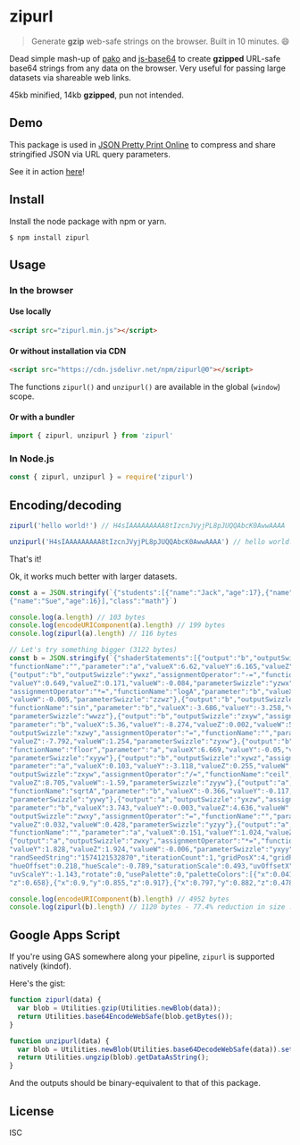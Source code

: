 # zipurl

> Generate **gzip** web-safe strings on the browser. Built in 10 minutes. :smile:

Dead simple mash-up of [pako](https://github.com/nodeca/pako) and [js-base64](https://github.com/dankogai/js-base64) to
create **gzipped** URL-safe base64 strings from any data on the browser. Very useful for passing large datasets via
shareable web links.

45kb minified, 14kb **gzipped**, pun not intended.

## Demo

This package is used in [JSON Pretty Print Online](https://zerodevx.github.io/json-pretty-print/) to compress and share
stringified JSON via URL query parameters.

See it in action [here](https://zerodevx.github.io/json-pretty-print/?data=H4sIAAAAAAAAA7WaXXOkNhaG7_MrtK692FQaAgIE8tU4tmfjxJ7MepykUklqS4Do1g4NHT5sd1L73_foC2g3bXs83krF0wLpICHpOe854tcvEPoL_kfo6N8iPzpGR8SLKWFBESakIJnvJYkfZn4YHS10NVHl_B4qeqa87E27mMShz1InS7PQCUmWOkkUJg4hHityFjCSpoON9iTrxC2Hdl3Tc3M1ZSWrMnnx6O94QXDiJtS22Iis6xt1b9V1m-Ovv96ULOOrusxd0X0d4PsA27psKesFoSnyLT-ty7qRbdOmvqtsvYqtlcHLuqkY-lDWbLi15DBK1aLga1Zyez2r1xtWbeWN9z9c31ycntg7UE2U8noprbXS2JtN3XQiYy60Gsaxqiv10K989A_qh1-i0KMOjnAy9D7PG962so4fxOikgr6d1n3TLdB5Kf5kt6Is-QK943foit-LrF4g6sX-0Dyt-042Pu9QLofNEavEGq3ZEgyxUvzRM9SKqkObphY5hx9rISuIHG1YIxi8ZsR7aIu4vMxysRGtyES1dNHJmnfTK6jol9ACQX85-qMXKOctb3qwCYXWRdd80_CVepeiQ1lfbpjtlO6PNCdtqkfVRQFWGRJNLyvUZQmN-rJk66xGonJ_a34bJqjhS9F2vOFq7WHPJ44XOV5w4yXHPj3GEXLgl-fZ-iXrRNfn8tXD2nSjIMTUt_fqamlvJp4bJ4TG5lbHlnImflUl9djJgIxtuZJkL8diBlPUr8eyHspYZvmkbr1e13k9qSxn40iVfje9KBoBj5x25C_zr9xL-bgZd5b1DUtFt2LobVlv8yNz_7-LAxb8GQuXNXSboZ9XouNPGsBzBmA_MzlN6BtYaCXfDlZ2xrdsOO9gOckm3_KyhCU92ZN_Q7_UPVqxW44o6quGsxytYcXBNm9dO78Fu61hSvjbphdq-bPNplSdVh2eR1zBo4BgwlOeQgGzh4izC8QizkvDIgtI4NACOBcmReSwNA6cOPPSPCe0oJjMIK5gZTvHuGARhoE77vwXMM728EnG_SSfCrMwh7iDgLs8ub748WqPcLfSVsoV4EpARr8-TLgQS8IRJ0jCYI5wfoROyhRMNyVH1zXLF-g7lvXrlC3Q-543XY2uFeN8j5A9xsEq4Wt0yyUoFNrEBkCRiVzkEkIKc2pvGvZM7ilkAXn0XkWcDexy0akGFSBM_7Fg4m03_r7nTQa7oxN1hUroUQNW9LMUzFr5EAtUF11sWrjP-o4PlXeYJ01b1KkK8Fg7Ii76FhghCW2rtKqfJ6aCQaodyrRnA9L1C6izjPGMQdt3dQuuN7cENxhCHV-D1xq4Di_WRVeaxPxev43JS9RG9ainboFNh6aA5qJzeW3wKvKP5L4Z2s7QwWPBlc56ANMX3QRek5rup5yBjx0fnEF8HITHHj3sDLAbhDSi0YwrcGjgejQmyQFfYKZnJLd-d2OZT1yCkPM_FqfAlwN7WPEV8P9dvUXfsqaB-ejq6kX8Py2ZgNl4z16I_7clX8vl8DPQonk2-kdUTcjve6-Lfs7jnLEgoRxHOY3zh-jHD9CfxHHggx52siLznBBj7qSpzx3ix3maFoz7RTSD_gPqNlh41Aeh8Rnktyt2h_xlzx-C_7K-480WFOR6I5fBs-F_8uHmx-uLOXkr7WXa3JsNePceCHPQASTY_xJFIHEDL_JnHAAFpXYjN73VuBfNnai0vP2ONy3fSnk78R0W_WdWaXI2CMtR0g4_JDB2RJtSphaV2n8YzoDolQ4D8D-9mdVVy0EzG49hoAY4kyXlYCymDQZNSd2yWlc_QNfOB8hNa3LLOQNKC8TKYNr6hH23I_2Tobpm6-BfFCsrwQC-H_SjJ4S2nYYLgx3bUrmpdgQ89FldUiN00Q8G7GZ0le0JB2g_ymXsSZHu-zdedIzxsRce5nLsuzQMYOLnwIxBNWGPEhvhPSTzjpyWccZYtK9qKsBhgrOOwzqe53M1bBt1Q475NfgMU7IsOWwidNJUsNFfptA5y1boJ3DJsNhfJtG3FVg47asK-rNi609Q6FOwvBDVKavgvydYndNIanXOCpLk_kRiG1bbNWJZzTgpYo9wJwhi4oR5gh1Ki8AJ0zyJIi-Nw5g9n9X-AnuRi-PPYLVNlTzFanC03RZ90zdV-wmJiIuz83_-sMfpjbSVSlNvgITL-rBEpxEQmmAHe8lcEiKKI9ARVVZnH9GHTq6DBToBf55zbjj9S918BEr7sbdH6fdWfhoEap6YQj7iTYX8LrrUGBmyCBZMokJKF5m_Wb8ROQMIDhoTFptRrmq_gzTOd6kG__Y2K3Ey4aCinGnaihHC77SS7wY6g_o1zHxcelLHi-FV3vge8O0Ye4_kIRLiEprQmM4xLqIuhVkZIrzHGCcmgJo6iMnVflI7n7_-emg7XTFwjqesuZ3Ivk_B2tlWpwz-w0A_vghrsIk-gohs6vpj-2ykTfbfhGfk-TiDxczuYG8026fkZx4QkgVB5McBjTLvIdKsZ7NIi_OcFTEBmhVJ7IQsBqRhQh1KAhrmBQ2jmM4g7VDmAS9I7LkR_gymzWUe5Cvdyzx8zyoOEQD_OMO0A0Q7PX93c3F6vse0j2DqTlp6I92dyPhhqCnZSX0nID6egRoJMTrjrAEyVFZ5vq2bFDRTfQdYu8jZChZEGCT7TLtQ6UmtrLQGmgDJoMTKNw2cn7jRl1Iq6WwrsM-G3GPj27rsN_CDm0oD_vJB0I7ReGtCYmAjSOAhR6AAOQAUwGWQqTWttquzB1cqA6sAqFSgzojcZ3zTcSC2MFQeGGvlniKjRrghttSlbEw16HzMTq6lm-ho5QNA5trEwaTimB9RUvdx0kaOFzqY3vj4GFNA7GHShoEbxoBmm9WdgjbGrhdiEhzK-A4v5HB690H2Vw1_UttO73jJvqkJh18p53tW98uStehdzcsXkRdIuGTomlUw25vVi9D7PetWEGnBrr8W9fPhO3Jiwt74_8DePMQsioqEp4SlBU0estdG1pa92M95SnHm5HmKndBjvkOTkDhZ5kUkIrGfRMknsDdY-J7vks-J_e1afTLrC7qNb9HNtv2EyP-DpO_1xekefVfSWCdtvWklfxuRHQ77Y6JFZYDJXNgfxRid33N5MmA15RWgGFZEC5gDgdmIP-uKAYETuk_gd4BR_jCuN0DWzFKBsEkcmhvmwEmp0DHks1G7Cm8VBe8tGXdCbQtrI111K3niZZTrqblvQ2jrAAx3p0-0fJOtpU9QpqCpOgiz-tME7FONrLunUt0TAavHO4bx3OQt1IhsrwfHMnaUj8lg1RObPDZ-RBkc_ZH1ATtZ7Snx1SuejPJJkUwdn954-Djwj8PgMLoD7EaeH8-R2_djF9MEk4PoBof2QN6ORf2yDp_RmYk8TH3evcohHaASnDUAu4E18SJkX7GmXTEQr6B4n5bbB47pGLoCmjw_STshy8uk8rMi_5CEJA-LkKZREsZR_BDV5AGqk8IjGfaIk7I0csKQZk6SF7nDQ5_JbxNAAhSf8g2Ch-URwGufz81E_ld1nW_Rt7AG6zu2fTarv7m4vLw6P9tD9VqaWxlrb1JYuWueH4a1FwOsYwhb49kMQBhRdAIDL8XwJQLEdk1rv0Som24lr9SlkMjGkZfsIft89lBKa1NNQHsQpTlkdLQBiwrCh7wmEPpMJnEBniqZO3wioK1Jcg0ZBiVZx28IND-1cYCspJmpOmaMBwW8k6zY8QZa4Q6nfhrQoPMHXu50eDjPm6pbVWN3lOOTBwob9GvB_mHyTCmpDe8HjCs4a3-gHjWcH1q7LrrRD5RxiIS-DgdsvSFq2HWsrRgSMS76F7QaPxNR8Yd6oA4j1ERq_zPrPc3nJ5NBPO4nYgf2sgd-wj_2yXH0SL7YiWOZE_Y8GzlPPUUkz1rCgNpDnX2N_wjmJxmS_eSx9Nljyayz8YJe06_hJ74XDbyZCp3DYqy7p1O9c47iWiyXLegtVj3nQHDOUZyuOIhaBqDqW_5sX7ELt4m7iF7kLr74_X8qHdwptSYAAA)!

## Install

Install the node package with npm or yarn.

```
$ npm install zipurl
```

## Usage

### In the browser

#### Use locally

```html
<script src="zipurl.min.js"></script>
```

#### Or without installation via CDN

```html
<script src="https://cdn.jsdelivr.net/npm/zipurl@0"></script>
```

The functions `zipurl()` and `unzipurl()` are available in the global (`window`) scope.

#### Or with a bundler

```js
import { zipurl, unzipurl } from 'zipurl'
```

### In Node.js

```js
const { zipurl, unzipurl } = require('zipurl')
```

## Encoding/decoding

```js
zipurl('hello world!') // H4sIAAAAAAAAA8tIzcnJVyjPL8pJUQQAbcK0AwwAAAA

unzipurl('H4sIAAAAAAAAA8tIzcnJVyjPL8pJUQQAbcK0AwwAAAA') // hello world!
```

That's it!

Ok, it works much better with larger datasets.

```js
const a = JSON.stringify(`{"students":[{"name":"Jack","age":17},{"name":"Jill","age":16},
{"name":"Sue","age":16}],"class":"math"}`)

console.log(a.length) // 103 bytes
console.log(encodeURIComponent(a).length) // 199 bytes
console.log(zipurl(a).length) // 116 bytes

// Let's try something bigger (3122 bytes)
const b = JSON.stringify(`{"shaderStatements":[{"output":"b","outputSwizzle":"zxyw","assignmentOperator":"-=",
"functionName":"","parameter":"a","valueX":6.62,"valueY":6.165,"valueZ":-0.974,"valueW":-4.233,"parameterSwizzle":"xzyy"},
{"output":"b","outputSwizzle":"ywxz","assignmentOperator":"-=","functionName":"","parameter":"a","valueX":-4.88,
"valueY":0.649,"valueZ":0.171,"valueW":-0.084,"parameterSwizzle":"yzwx"},{"output":"a","outputSwizzle":"xzwy",
"assignmentOperator":"*=","functionName":"logA","parameter":"b","valueX":-2.368,"valueY":-7.284,"valueZ":-5.01,
"valueW":-0.005,"parameterSwizzle":"zzwz"},{"output":"b","outputSwizzle":"xwzy","assignmentOperator":"-=",
"functionName":"sin","parameter":"b","valueX":-3.686,"valueY":-3.258,"valueZ":-4.059,"valueW":-8.506,
"parameterSwizzle":"wwzz"},{"output":"b","outputSwizzle":"zxyw","assignmentOperator":"=","functionName":"ceil",
"parameter":"b","valueX":5.36,"valueY":-8.274,"valueZ":0.002,"valueW":5.429,"parameterSwizzle":"xxwy"},{"output":"a",
"outputSwizzle":"xzwy","assignmentOperator":"=","functionName":"","parameter":"b","valueX":-3.353,"valueY":-5.681,
"valueZ":-7.792,"valueW":1.254,"parameterSwizzle":"zyxw"},{"output":"b","outputSwizzle":"ywxz","assignmentOperator":"+=",
"functionName":"floor","parameter":"a","valueX":6.669,"valueY":-0.05,"valueZ":-8.629,"valueW":-2.802,
"parameterSwizzle":"xyyw"},{"output":"b","outputSwizzle":"xywz","assignmentOperator":"+=","functionName":"fract",
"parameter":"a","valueX":0.103,"valueY":-3.118,"valueZ":0.255,"valueW":6.287,"parameterSwizzle":"xyyw"},{"output":"a",
"outputSwizzle":"zxyw","assignmentOperator":"/=","functionName":"ceil","parameter":"","valueX":5.484,"valueY":-1.26,
"valueZ":8.705,"valueW":-1.59,"parameterSwizzle":"zyyw"},{"output":"a","outputSwizzle":"wyzx","assignmentOperator":"=",
"functionName":"sqrtA","parameter":"b","valueX":-0.366,"valueY":-0.117,"valueZ":0.162,"valueW":1.761,
"parameterSwizzle":"yywy"},{"output":"a","outputSwizzle":"yxzw","assignmentOperator":"*=","functionName":"atan",
"parameter":"b","valueX":3.743,"valueY":-0.003,"valueZ":4.636,"valueW":0.056,"parameterSwizzle":"wxxw"},{"output":"b",
"outputSwizzle":"zwxy","assignmentOperator":"=","functionName":"","parameter":"","valueX":6.083,"valueY":-6.322,
"valueZ":0.032,"valueW":0.428,"parameterSwizzle":"yzyy"},{"output":"a","outputSwizzle":"zxyw","assignmentOperator":"/=",
"functionName":"","parameter":"a","valueX":0.151,"valueY":1.024,"valueZ":-2.862,"valueW":3.193,"parameterSwizzle":"xzyx"},
{"output":"a","outputSwizzle":"zwxy","assignmentOperator":"*=","functionName":"","parameter":"a","valueX":-1.637,
"valueY":1.828,"valueZ":1.924,"valueW":-0.006,"parameterSwizzle":"yxyy"}],"randSeed":-1810015485,
"randSeedString":"1574121532870","iterationCount":1,"gridPosX":4,"gridPosY":0,"generation":17,"subGeneration":1,
"hueOffset":0.218,"hueScale":-0.789,"saturationScale":0.493,"uvOffsetX":-0.36,"uvOffsetY":0.559,"uvScaleX":1.02,
"uvScaleY":-1.143,"rotate":0,"usePalette":0,"paletteColors":[{"x":0.041,"y":0.01,"z":0.584},{"x":0.131,"y":0.102,
"z":0.658},{"x":0.9,"y":0.855,"z":0.917},{"x":0.797,"y":0.882,"z":0.478}],"saveListIndex":-1,"uniqueID":361315861}`)

console.log(encodeURIComponent(b).length) // 4952 bytes
console.log(zipurl(b).length) // 1120 bytes - 77.4% reduction in size :)
```

## Google Apps Script

If you're using GAS somewhere along your pipeline, `zipurl` is supported natively (kindof).

Here's the gist:

```js
function zipurl(data) {
  var blob = Utilities.gzip(Utilities.newBlob(data));
  return Utilities.base64EncodeWebSafe(blob.getBytes());
}

function unzipurl(data) {
  var blob = Utilities.newBlob(Utilities.base64DecodeWebSafe(data)).setContentType('application/x-gzip');
  return Utilities.ungzip(blob).getDataAsString();
}
```

And the outputs should be binary-equivalent to that of this package.

## License

ISC
